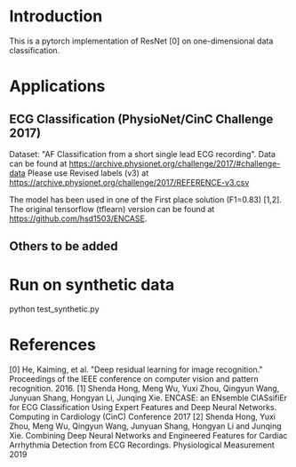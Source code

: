 # Introduction

This is a pytorch implementation of ResNet [0] on one-dimensional data classification. 

# Applications

## ECG Classification (PhysioNet/CinC Challenge 2017)

Dataset: "AF Classification from a short single lead ECG recording". Data can be found at https://archive.physionet.org/challenge/2017/#challenge-data Please use Revised labels (v3) at https://archive.physionet.org/challenge/2017/REFERENCE-v3.csv

The model has been used in one of the First place solution (F1=0.83) [1,2]. The original tensorflow (tflearn) version can be found at https://github.com/hsd1503/ENCASE. 



## Others to be added


# Run on synthetic data

python test_synthetic.py



# References

[0] He, Kaiming, et al. "Deep residual learning for image recognition." Proceedings of the IEEE conference on computer vision and pattern recognition. 2016.
[1] Shenda Hong, Meng Wu, Yuxi Zhou, Qingyun Wang, Junyuan Shang, Hongyan Li, Junqing Xie. ENCASE: an ENsemble ClASsifiEr for ECG Classification Using Expert Features and Deep Neural Networks. Computing in Cardiology (CinC) Conference 2017
[2] Shenda Hong, Yuxi Zhou, Meng Wu, Qingyun Wang, Junyuan Shang, Hongyan Li and Junqing Xie. Combining Deep Neural Networks and Engineered Features for Cardiac Arrhythmia Detection from ECG Recordings. Physiological Measurement 2019